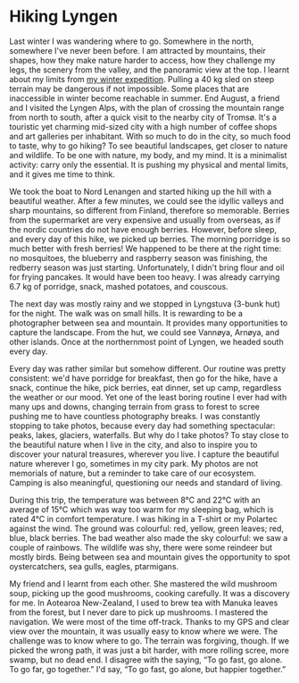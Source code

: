 # Hiking Lyngen

Last winter I was wandering where to go. Somewhere in the north, somewhere I've never been before. I am attracted by mountains, their shapes, how they make nature harder to access, how they challenge my legs, the scenery from the valley, and the panoramic view at the top. I learnt about my limits from [my winter expedition](story:Winter_Immersion_in_Lapland). Pulling a 40 kg sled on steep terrain may be dangerous if not impossible. Some places that are inaccessible in winter become reachable in summer. End August, a friend and I visited the Lyngen Alps, with the plan of crossing the mountain range from north to south, after a quick visit to the nearby city of Tromsø. It's a touristic yet charming mid-sized city with a high number of coffee shops and art galleries per inhabitant. With so much to do in the city, so much food to taste, why to go hiking? To see beautiful landscapes, get closer to nature and wildlife. To be one with nature, my body, and my mind. It is a minimalist activity: carry only the essential. It is pushing my physical and mental limits, and it gives me time to think.

We took the boat to Nord Lenangen and started hiking up the hill with a beautiful weather. After a few minutes, we could see the idyllic valleys and sharp mountains, so different from Finland, therefore so memorable. Berries from the supermarket are very expensive and usually from overseas, as if the nordic countries do not have enough berries. However, before sleep, and every day of this hike, we picked up berries. The morning porridge is so much better with fresh berries! We happened to be there at the right time: no mosquitoes, the blueberry and raspberry season was finishing, the redberry season was just starting. Unfortunately, I didn't bring flour and oil for frying pancakes. It would have been too heavy. I was already carrying 6.7 kg of porridge, snack, mashed potatoes, and couscous.

The next day was mostly rainy and we stopped in Lyngstuva (3-bunk hut) for the night. The walk was on small hills. It is rewarding to be a photographer between sea and mountain. It provides many opportunities to capture the landscape. From the hut, we could see Vannøya, Arnøya, and other islands. Once at the northernmost point of Lyngen, we headed south every day.

Every day was rather similar but somehow different. Our routine was pretty consistent: we'd have porridge for breakfast, then go for the hike, have a snack, continue the hike, pick berries, eat dinner, set up camp, regardless the weather or our mood. Yet one of the least boring routine I ever had with many ups and downs, changing terrain from grass to forest to scree pushing me to have countless photography breaks. I was constantly stopping to take photos, because every day had something spectacular: peaks, lakes, glaciers, waterfalls. But why do I take photos? To stay close to the beautiful nature when I live in the city, and also to inspire you to discover your natural treasures, wherever you live. I capture the beautiful nature wherever I go, sometimes in my city park. My photos are not memorials of nature, but a reminder to take care of our ecosystem. Camping is also meaningful, questioning our needs and standard of living.

During this trip, the temperature was between 8°C and 22°C with an average of 15°C which was way too warm for my sleeping bag, which is rated 4°C in comfort temperature. I was hiking in a T-shirt or my Polartec against the wind. The ground was colourful: red, yellow, green leaves; red, blue, black berries. The bad weather also made the sky colourful: we saw a couple of rainbows. The wildlife was shy, there were some reindeer but mostly birds. Being between sea and mountain gives the opportunity to spot oystercatchers, sea gulls, eagles, ptarmigans.

My friend and I learnt from each other. She mastered the wild mushroom soup, picking up the good mushrooms, cooking carefully. It was a discovery for me. In Aotearoa New-Zealand, I used to brew tea with Manuka leaves from the forest, but I never dare to pick up mushrooms. I mastered the navigation. We were most of the time off-track. Thanks to my GPS and clear view over the mountain, it was usually easy to know where we were. The challenge was to know where to go. The terrain was forgiving, though. If we picked the wrong path, it was just a bit harder, with more rolling scree, more swamp, but no dead end. I disagree with the saying, “To go fast, go alone. To go far, go together.” I'd say, “To go fast, go alone, but happier together.”
